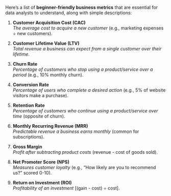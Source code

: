 Here’s a list of **beginner-friendly business metrics** that are essential for data analysts to understand, along with simple descriptions:

1. **Customer Acquisition Cost (CAC)**  
   *The average cost to acquire a new customer* (e.g., marketing expenses ÷ new customers).  

2. **Customer Lifetime Value (LTV)**  
   *Total revenue a business can expect from a single customer over their lifetime.*  

3. **Churn Rate**  
   *Percentage of customers who stop using a product/service over a period* (e.g., 10% monthly churn).  

4. **Conversion Rate**  
   *Percentage of users who complete a desired action* (e.g., 5% of website visitors make a purchase).  

5. **Retention Rate**  
   *Percentage of customers who continue using a product/service over time* (opposite of churn).  

6. **Monthly Recurring Revenue (MRR)**  
   *Predictable revenue a business earns monthly* (common for subscriptions).  

7. **Gross Margin**  
   *Profit after subtracting product costs* (revenue - cost of goods sold).  

8. **Net Promoter Score (NPS)**  
   *Measures customer loyalty* (e.g., “How likely are you to recommend us?” scored 0-10).  

9. **Return on Investment (ROI)**  
   *Profitability of an investment* [(gain - cost) ÷ cost].  

